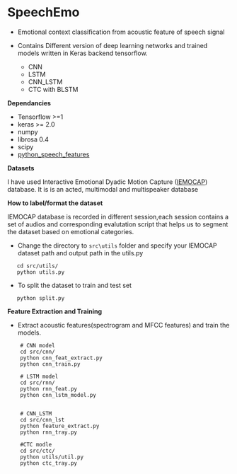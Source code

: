 # SpeechEmo
- Emotional context classification from acoustic feature of speech signal

- Contains Different version of deep learning networks and trained models written in Keras backend tensorflow.
  - CNN 
  - LSTM
  - CNN_LSTM
  - CTC with BLSTM

**Dependancies**

* Tensorflow >=1
* keras >= 2.0
* numpy
* librosa 0.4
* scipy
* [python_speech_features](https://github.com/jameslyons/python_speech_features)


**Datasets** 

I have used Interactive Emotional Dyadic Motion Capture ([IEMOCAP](http://sail.usc.edu/iemocap/)) database. It is is an acted, multimodal and multispeaker database

**How to label/format the dataset**

IEMOCAP database is recorded in different session,each session contains a set of audios and corresponding evalutation script that helps us to segment the dataset based on emotional categories.

- Change the directory to  ```src\utils``` folder and specify your IEMOCAP dataset path and output path in the utils.py 

```
   cd src/utils/
   python utils.py
```
- To split the dataset to train and test set

```
   python split.py 
```

**Feature Extraction and Training**
- Extract acoustic features(spectrogram and MFCC features) and train the models.

```
    # CNN model
    cd src/cnn/
    python cnn_feat_extract.py
    python cnn_train.py
    
    # LSTM model
    cd src/rnn/
    python rnn_feat.py
    python cnn_lstm_model.py
    
    
    # CNN_LSTM
    cd src/cnn_lst
    python feature_extract.py
    python rnn_tray.py
    
    #CTC modle
    cd src/ctc/
    python utils/util.py
    python ctc_tray.py
```



